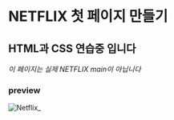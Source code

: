 # NETFLIX 첫 페이지 만들기
## HTML과 CSS 연습중 입니다

*이 페이지는 실제 NETFLIX main이 아닙니다*

### preview ###
![Netflix_](https://github.com/user-attachments/assets/b11bbc8b-c52d-4f38-8412-069852021d34)

